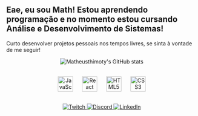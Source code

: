 ## Eae, eu sou Math! Estou aprendendo programação e no momento estou cursando Análise e Desenvolvimento de Sistemas!

Curto desenvolver projetos pessoais nos tempos livres, se sinta à vontade de me seguir!

<div align="center">
  <img src="https://github-readme-stats.vercel.app/api?username=Matheusthimoty&show_icons=true&theme=tokyonight" alt="Matheusthimoty's GitHub stats">
</div>
  
<br>

<p align="center">
  <img src="https://cdn.jsdelivr.net/gh/devicons/devicon/icons/javascript/javascript-original.svg" alt="JavaScript" width="40" height="40" style="margin-right: 20px;"/>
  <img src="https://cdn.jsdelivr.net/gh/devicons/devicon/icons/react/react-original.svg" alt="React" width="40" height="40" style="margin-right: 20px;"/>
  <img src="https://cdn.jsdelivr.net/gh/devicons/devicon/icons/html5/html5-original.svg" alt="HTML5" width="40" height="40" style="margin-right: 20px;"/>
  <img src="https://cdn.jsdelivr.net/gh/devicons/devicon/icons/css3/css3-original.svg" alt="CSS3" width="40" height="40"/>
</p>

##

<p align="center">
  <a href="https://www.twitch.tv/matheusthimoty_" target="_blank">
    <img src="https://img.shields.io/badge/Twitch-9146FF?style=for-the-badge&logo=twitch&logoColor=white" alt="Twitch">
  </a>
  <a href="https://discord.gg/aKA5yhWJrd" target="_blank">
    <img src="https://img.shields.io/badge/Discord-7289DA?style=for-the-badge&logo=discord&logoColor=white" alt="Discord">
  </a>
  <a href="https://linkedin.com/in/matheusthimoty" target="_blank">
    <img src="https://img.shields.io/badge/-LinkedIn-%230077B5?style=for-the-badge&logo=linkedin&logoColor=white" alt="LinkedIn">
  </a>
</p>
